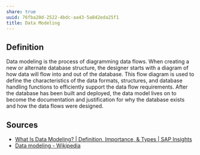 ```yaml
---
share: true
uuid: 76fba20d-2522-4bdc-aa43-5a842eda25f1
title: Data Modeling
---
```

## Definition

Data modeling is the process of diagramming data flows. When creating a new or alternate database structure, the designer starts with a diagram of how data will flow into and out of the database. This flow diagram is used to define the characteristics of the data formats, structures, and database handling functions to efficiently support the data flow requirements. After the database has been built and deployed, the data model lives on to become the documentation and justification for why the database exists and how the data flows were designed.

## Sources

* [What Is Data Modeling? | Definition, Importance, & Types | SAP Insights](https://www.sap.com/insights/what-is-data-modeling.html)
* [Data modeling - Wikipedia](https://en.wikipedia.org/wiki/Data_modeling)